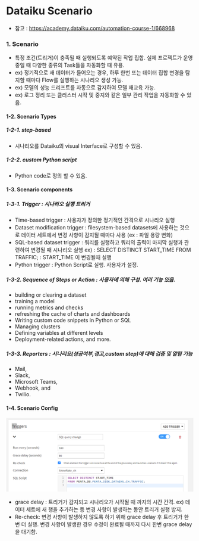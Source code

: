 # Dataiku Scenario

- 참고 : https://academy.dataiku.com/automation-course-1/668968

### 1. Scenario

- 특정 조건(트리거)이 충족될 때 실행되도록 예약된 작업 집합. 실제 프로젝트가 운영 중일 때 다양한 종류의 Task들을 자동화할 때 유용.
- ex) 정기적으로 새 데이터가 들어오는 경우, 하루 한번 또는 데이터 집합 변경을 탐지할 때마다 Flow를 실행하는 시나리오 생성 가능.
- ex) 모델의 성능 드리프트를 자동으로 감지하여 모델 재교육 가능.
- ex) 로그 정리 또는 클러스터 시작 및 중지와 같은 일부 관리 작업을 자동화할 수 있음.

#### 1-2. Scenario Types

##### 1-2-1. step-based

- 시나리오를 Dataiku의 visual Interface로 구성할 수 있음.

##### 1-2-2. custom Python script

- Python code로 정의 할 수 있음.

#### 1-3. Scenario components

##### 1-3-1. Trigger : 시나리오 실행 트리거

- Time-based trigger : 사용자가 정의한 정기적인 간격으로 시나리오 실행
- Dataset modification trigger : filesystem-based datasets에 사용하는 것으로 데이터 세트에서 변경 사항이 감지될 때마다 사용 (ex : 파일 용량 변화)
- SQL-based dataset trigger : 쿼리를 실행하고 쿼리의 출력이 마지막 실행과 관련하여 변경될 때 시나리오 실행 ex) : SELECT DISTINCT START_TIME FROM TRAFFIC; : START_TIME 이 변경될때 실행
- Python trigger : Python Script로 실행. 사용자가 설정.

##### 1-3-2. Sequence of Steps or Action : 사용자에 의해 구성. 여러 기능 있음.

- building or clearing a dataset
- training a model
- running metrics and checks
- refreshing the cache of charts and dashboards
- Writing custom code snippets in Python or SQL
- Managing clusters
- Defining variables at different levels
- Deployment-related actions, and more.

##### 1-3-3. Reporters : 시나리오(성공여부,경고,custom step)에 대해 검증 및 알림 기능

- Mail,
- Slack,
- Microsoft Teams,
- Webhook, and
- Twilio.

#### 1-4. Scenario Config

![scenario_config](./image/scenario_config.PNG)

- grace delay : 트리거가 감지되고 시나리오가 시작될 때 까지의 시간 간격. ex) 데이터 세트에 새 행을 추가하는 등 변경 사항이 발생하는 동안 트리거 실행 방지.
- Re-check: 변경 사항이 발생하지 않도록 하기 위해 grace delay 후 트리거가 한 번 더 실행. 변경 사항이 발생한 경우 수정이 완료될 때까지 다시 한번 grace delay을 대기함.
